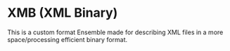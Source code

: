 # XMB (XML Binary)

This is a custom format Ensemble made for describing XML files in a more space/processing efficient binary format.

